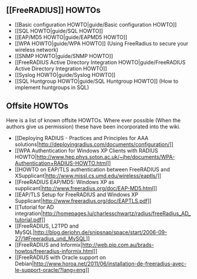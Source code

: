 ## [[FreeRADIUS]] HOWTOs

* [[Basic configuration HOWTO|guide/Basic configuration HOWTO]]
* [[SQL HOWTO|guide/SQL HOWTO]]
* [[EAP/MD5 HOWTO|guide/EAPMD5 HOWTO]]
* [[WPA HOWTO|guide/WPA HOWTO]] (Using FreeRadius to secure your wireless network)
* [[SNMP HOWTO|guide/SNMP HOWTO]]
* [[FreeRADIUS Active Directory Integration HOWTO|guide/FreeRADIUS Active Directory Integration HOWTO]]
* [[Syslog HOWTO|guide/Syslog HOWTO]]
* [[SQL Huntgroup HOWTO|guide/SQL Huntgroup HOWTO]] (How to implement huntgroups in SQL)

## Offsite HOWTOs

Here is a list of known offsite HOWTOs. Where ever possible (When the authors give us permission) these have been incorporated into the wiki.

* [[Deploying RADIUS - Practices and Principles for AAA solutions|http://deployingradius.com/documents/configuration/]]
* [[WPA Authentication for Windows XP Clients with RADIUS HOWTO|http://www.hep.phys.soton.ac.uk/~jhe/documents/WPA-Authentication+RADIUS-HOWTO.html]]
* [[HOWTO on EAP/TLS authentication between FreeRADIUS and XSupplicant|http://www.missl.cs.umd.edu/wireless/eaptls/]]
* [[FreeRADIUS EAP/MD5: Windows XP as supplicant|http://www.freeradius.org/doc/EAP-MD5.html]]
* [[EAP/TLS Setup for FreeRADIUS and Windows XP Supplicant|http://www.freeradius.org/doc/EAPTLS.pdf]]
* [[Tutorial for AD integration|http://homepages.lu/charlesschwartz/radius/freeRadius_AD_tutorial.pdf]]
* [[FreeRADIUS, L2TPD and MySQL|http://blog.derjohn.de/snipsnap/space/start/2006-09-27/1#Freeradius_und_MySQL]]
* [[FreeRADIUS and Informix|http://web.pip.com.au/brads-howtos/freeradius-informix.html]]
* [[FreeRADIUS with Oracle support on Debian|http://www.horoa.net/2011/06/installation-de-freeradius-avec-le-support-oracle/?lang=eng]]
